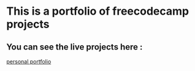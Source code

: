 # This is a portfolio of freecodecamp projects

## You can see the live projects here :

[personal portfolio](https://ousmanatraore.github.io/personal-portfolio/)
